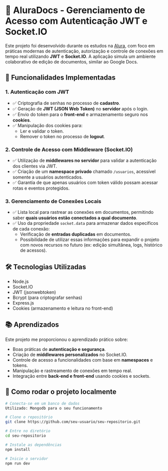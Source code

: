 # 📄 AluraDocs - Gerenciamento de Acesso com Autenticação JWT e Socket.IO

Este projeto foi desenvolvido durante os estudos na [Alura](https://www.alura.com.br), com foco em práticas modernas de autenticação, autorização e controle de conexões em tempo real utilizando **JWT** e **Socket.IO**. A aplicação simula um ambiente colaborativo de edição de documentos, similar ao Google Docs.

## 🚀 Funcionalidades Implementadas

### 1. Autenticação com JWT

- ✅ Criptografia de senhas no processo de **cadastro**.
- ✅ Geração de **JWT (JSON Web Token)** no **servidor** após o login.
- ✅ Envio do token para o **front-end** e armazenamento seguro nos **cookies**.
- ✅ Manipulação dos cookies para:
  - Ler e validar o token.
  - Remover o token no processo de **logout**.

### 2. Controle de Acesso com Middleware (Socket.IO)

- ✅ Utilização de **middlewares no servidor** para validar a autenticação dos clientes via JWT.
- ✅ Criação de um **namespace privado** chamado `/usuarios`, acessível somente a usuários autenticados.
- ✅ Garantia de que apenas usuários com token válido possam acessar rotas e eventos protegidos.

### 3. Gerenciamento de Conexões Locais

- ✅ Lista local para rastrear as conexões em documentos, permitindo saber **quais usuários estão conectados a qual documento**.
- ✅ Uso da propriedade `socket.data` para armazenar dados específicos de cada conexão:
  - Verificação de **entradas duplicadas** em documentos.
  - Possibilidade de utilizar essas informações para expandir o projeto com novos recursos no futuro (ex: edição simultânea, logs, histórico de acessos).

## 🛠️ Tecnologias Utilizadas

- Node.js
- Socket.IO
- JWT (jsonwebtoken)
- Bcrypt (para criptografar senhas)
- Express.js
- Cookies (armazenamento e leitura no front-end)

## 📚 Aprendizados

Este projeto me proporcionou o aprendizado prático sobre:

- Boas práticas de **autenticação e segurança**.
- Criação de **middlewares personalizados** no Socket.IO.
- Controle de acesso a funcionalidades com base em **namespaces** e tokens.
- Manipulação e rastreamento de conexões em tempo real.
- Integração entre **back-end e front-end** usando cookies e sockets.

## 📁 Como rodar o projeto localmente

```bash
# Conecta-se em um banco de dados
Utilizado: Mongodb para o seu funcionamento

# Clone o repositório
git clone https://github.com/seu-usuario/seu-repositorio.git

# Entre no diretório
cd seu-repositorio

# Instale as dependências
npm install

# Inicie o servidor
npm run dev
